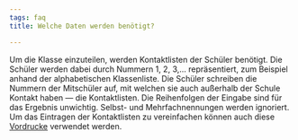 ```yaml
---
tags: faq
title: Welche Daten werden benötigt?

---
```


Um die Klasse einzuteilen, werden Kontaktlisten der Schüler benötigt. Die Schüler werden dabei durch Nummern 1, 2, 3,... repräsentiert, zum Beispiel anhand der alphabetischen Klassenliste. Die Schüler schreiben die Nummern der Mitschüler auf, mit welchen sie auch außerhalb der Schule Kontakt haben — die Kontaktlisten. Die Reihenfolgen der Eingabe sind für das Ergebnis unwichtig. Selbst- und Mehrfachnennungen werden ignoriert.
Um das Eintragen der Kontaktlisten zu vereinfachen können auch diese <a href="/downloads/Kontaktliste_Vorlage_dividi_A4.pdf" download="download">Vordrucke</a > verwendet werden.
